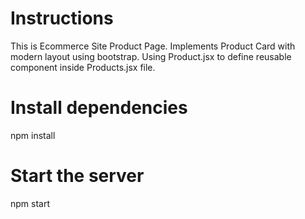 # Instructions

This is Ecommerce Site Product Page.
Implements Product Card with modern layout using bootstrap.
Using Product.jsx to define reusable component inside Products.jsx file.

# Install dependencies

npm install

# Start the server

npm start
